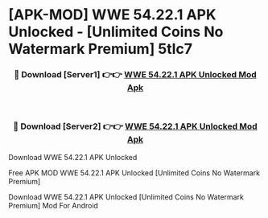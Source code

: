 # [APK-MOD] WWE 54.22.1 APK Unlocked - [Unlimited Coins No Watermark Premium] 5tlc7



<div align="center">
<h3>🔴 Download [Server1] 👉👉 <a href="https://momento.my/?title=WWE_54.22.1_APK_Unlocked">WWE 54.22.1 APK Unlocked Mod Apk</a></h3><br>

<h3>🔴 Download [Server2] 👉👉 <a href="https://momento.my/?title=WWE_54.22.1_APK_Unlocked">WWE 54.22.1 APK Unlocked Mod Apk</a></h3>
</div>



Download WWE 54.22.1 APK Unlocked 

Free APK MOD WWE 54.22.1 APK Unlocked [Unlimited Coins No Watermark Premium]

Download WWE 54.22.1 APK Unlocked [Unlimited Coins No Watermark Premium] Mod For Android
